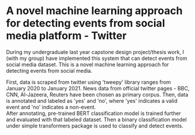 # A novel machine learning approach for detecting events from social media platform - Twitter
During my undergraduate last year capstone design project/thesis work, I (with my group) have implemented this system that can detect events from social media dataset. This is a novel machine learning approach for detecting events from social media.  

First, data is scraped from twitter using 'tweepy' library ranges from January 2020 to January 2021. News data from official twitter pages - BBC, CNN, Al-Jazeera, Reuters have been chosen as primary corpus. Then, data is annotated and labeled as 'yes' and 'no', where 'yes' indicates a valid event and 'no' indicates a non-event.  
After annotating, pre-trained BERT classification model is trained further and evaluated with that labeled dataset. Then a binary classification model under simple transformers package is used to classify and detect events. 
